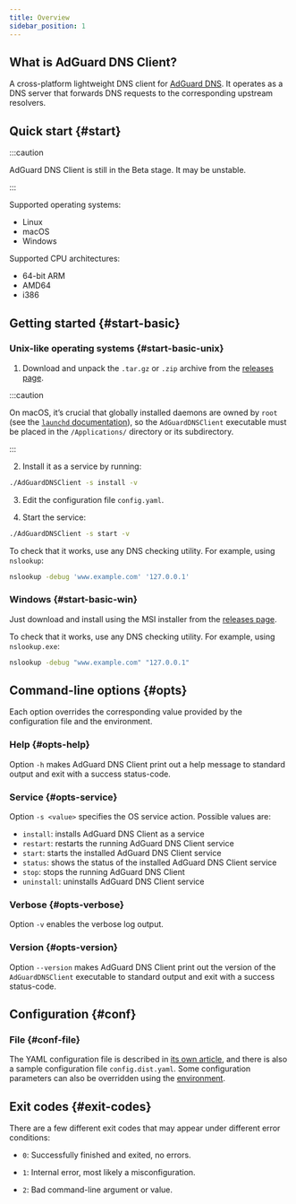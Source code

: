 ```yaml
---
title: Overview
sidebar_position: 1
---
```


<!-- markdownlint-configure-file {"ul-indent":{"indent":4,"start_indent":2,"start_indented":true}} -->

## What is AdGuard DNS Client?

A cross-platform lightweight DNS client for [AdGuard DNS][agdns]. It operates as a DNS server that forwards DNS requests to the corresponding upstream resolvers.

[agdns]: https://adguard-dns.io

## Quick start {#start}

:::caution

AdGuard DNS Client is still in the Beta stage. It may be unstable.

:::

Supported operating systems:

- Linux
- macOS
- Windows

Supported CPU architectures:

- 64-bit ARM
- AMD64
- i386

## Getting started {#start-basic}

### Unix-like operating systems {#start-basic-unix}

1. Download and unpack the `.tar.gz` or `.zip` archive from the [releases page][releases].

  :::caution

  On macOS, it’s crucial that globally installed daemons are owned by `root` (see the [`launchd` documentation][launchd-requirements]), so the `AdGuardDNSClient` executable must be placed in the `/Applications/` directory or its subdirectory.

  :::

2. Install it as a service by running:

  ```sh
  ./AdGuardDNSClient -s install -v
  ```

3. Edit the configuration file `config.yaml`.

4. Start the service:

  ```sh
  ./AdGuardDNSClient -s start -v
  ```

To check that it works, use any DNS checking utility. For example, using `nslookup`:

```sh
nslookup -debug 'www.example.com' '127.0.0.1'
```

[launchd-requirements]: https://developer.apple.com/library/archive/documentation/MacOSX/Conceptual/BPSystemStartup/Chapters/CreatingLaunchdJobs.html
[releases]: https://github.com/AdguardTeam/AdGuardDNSClient/releases

### Windows {#start-basic-win}

Just download and install using the MSI installer from the [releases page][releases].

To check that it works, use any DNS checking utility. For example, using `nslookup.exe`:

```sh
nslookup -debug "www.example.com" "127.0.0.1"
```

## Command-line options {#opts}

Each option overrides the corresponding value provided by the configuration file and the environment.

### Help {#opts-help}

Option `-h` makes AdGuard DNS Client print out a help message to standard output and exit with a success status-code.

### Service {#opts-service}

Option `-s <value>` specifies the OS service action. Possible values are:

- `install`: installs AdGuard DNS Client as a service
- `restart`: restarts the running AdGuard DNS Client service
- `start`: starts the installed AdGuard DNS Client service
- `status`: shows the status of the installed AdGuard DNS Client service
- `stop`: stops the running AdGuard DNS Client
- `uninstall`: uninstalls AdGuard DNS Client service

### Verbose {#opts-verbose}

Option `-v` enables the verbose log output.

### Version {#opts-version}

Option `--version` makes AdGuard DNS Client print out the version of the `AdGuardDNSClient` executable to standard output and exit with a success status-code.

## Configuration {#conf}

### File {#conf-file}

The YAML configuration file is described in [its own article][conf], and there is also a sample configuration file `config.dist.yaml`.  Some configuration parameters can also be overridden using the [environment][env].

[conf]: configuration.md
[env]: environment.md

## Exit codes {#exit-codes}

There are a few different exit codes that may appear under different error conditions:

- `0`: Successfully finished and exited, no errors.

- `1`: Internal error, most likely a misconfiguration.

- `2`: Bad command-line argument or value.
